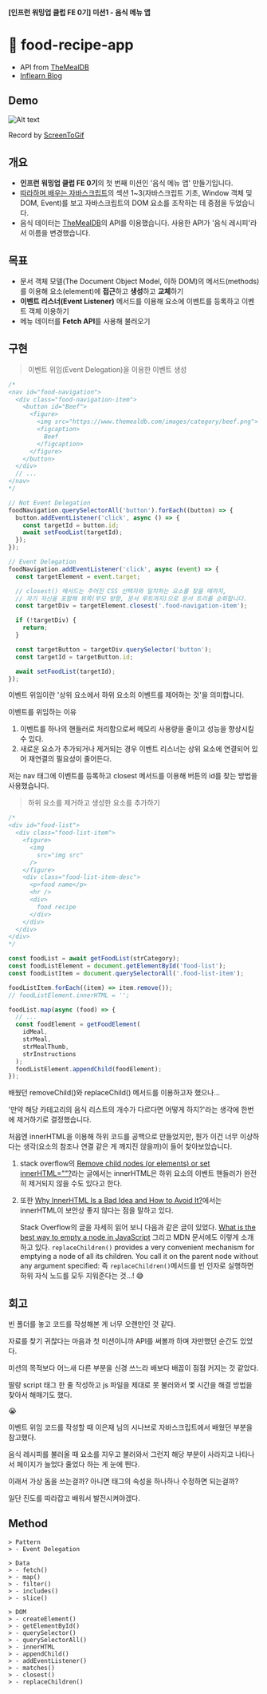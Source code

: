 #### [인프런 워밍업 클럽 FE 0기] 미션1 - 음식 메뉴 앱

# 🍝 food-recipe-app

- API from [TheMealDB](https://www.themealdb.com)
- [Inflearn Blog](https://www.inflearn.com/blogs/6660)

## Demo

![Alt text](/1-food-recipe-app/src/img/food-recipe-app.gif)

Record by [ScreenToGif](https://www.screentogif.com/)

## 개요

- **인프런 워밍업 클럽 FE 0기**의 첫 번째 미션인 '음식 메뉴 앱' 만들기입니다.
- [따라하며 배우는 자바스크립트](https://www.inflearn.com/course/따라하며-배우는-자바스크립트)의 섹션 1~3(자바스크립트 기초, Window 객체 및 DOM, Event)를 보고 자바스크립트의 DOM 요소를 조작하는 데 중점을 두었습니다.
- 음식 데이터는 [TheMealDB](https://www.themealdb.com)의 API를 이용했습니다. 사용한 API가 '음식 레시피'라서 이름을 변경했습니다.

## 목표

- 문서 객체 모델(The Document Object Model, 이하 DOM)의 메서드(methods)를 이용해 요소(element)에 **접근**하고 **생성**하고 **교체**하기
- **이벤트 리스너(Event Listener)** 메서드를 이용해 요소에 이벤트를 등록하고 이벤트 객체 이용하기
- 메뉴 데이터를 **Fetch API**를 사용해 불러오기

## 구현

> 이벤트 위임(Event Delegation)을 이용한 이벤트 생성

```javascript
/*
<nav id="food-navigation">
  <div class="food-navigation-item">
    <button id="Beef">
      <figure>
        <img src="https://www.themealdb.com/images/category/beef.png">
        <figcaption>
          Beef
        </figcaption>
      </figure>
    </button>
  </div>
  // ...
</nav>
*/

// Not Event Delegation
foodNavigation.querySelectorAll('button').forEach((button) => {
  button.addEventListener('click', async () => {
    const targetId = button.id;
    await setFoodList(targetId);
  });
});

// Event Delegation
foodNavigation.addEventListener('click', async (event) => {
  const targetElement = event.target;

  // closest() 메서드는 주어진 CSS 선택자와 일치하는 요소를 찾을 때까지,
  // 자기 자신을 포함해 위쪽(부모 방향, 문서 루트까지)으로 문서 트리를 순회합니다.
  const targetDiv = targetElement.closest('.food-navigation-item');

  if (!targetDiv) {
    return;
  }

  const targetButton = targetDiv.querySelector('button');
  const targetId = targetButton.id;

  await setFoodList(targetId);
});
```

이벤트 위임이란 '상위 요소에서 하위 요소의 이벤트를 제어하는 것'을 의미합니다.

이벤트를 위임하는 이유

1. 이벤트를 하나의 핸들러로 처리함으로써 메모리 사용량을 줄이고 성능을 향상시킬 수 있다.
2. 새로운 요소가 추가되거나 제거되는 경우 이벤트 리스너는 상위 요소에 연결되어 있어 재연결의 필요성이 줄어든다.

저는 nav 태그에 이벤트를 등록하고 closest 메서드를 이용해 버튼의 id를 찾는 방법을 사용했습니다.

> 하위 요소를 제거하고 생성한 요소를 추가하기

```javascript
/*
<div id="food-list">
  <div class="food-list-item">
    <figure>
      <img
        src="img src"
      />
    </figure>
    <div class="food-list-item-desc">
      <p>food name</p>
      <hr />
      <div>
        food recipe
      </div>
    </div>
  </div>
</div>
*/

const foodList = await getFoodList(strCategory);
const foodListElement = document.getElementById('food-list');
const foodListItem = document.querySelectorAll('.food-list-item');

foodListItem.forEach((item) => item.remove());
// foodListElement.innerHTML = '';

foodList.map(async (food) => {
  // ...
  const foodElement = getFoodElement(
    idMeal,
    strMeal,
    strMealThumb,
    strInstructions
  );
  foodListElement.appendChild(foodElement);
});
```

배웠던 removeChild()와 replaceChild() 메서드를 이용하고자 했으나...

'만약 해당 카테고리의 음식 리스트의 개수가 다르다면 어떻게 하지?'라는 생각에 한번에 제거하기로 결정했습니다.

처음엔 innerHTML을 이용해 하위 코드를 공백으로 만들었지만, 뭔가 이건 너무 이상하다는 생각(요소의 참조나 연결 같은 게 깨지진 않을까)이 들어 찾아보았습니다.

1. stack overflow의 [Remove child nodes (or elements) or set innerHTML=""?](https://stackoverflow.com/questions/18084941/remove-child-nodes-or-elements-or-set-innerhtml)라는 글에서는 innerHTML은 하위 요소의 이벤트 핸들러가 완전히 제거되지 않을 수도 있다고 한다.
2. 또한 [Why InnerHTML Is a Bad Idea and How to Avoid It?](https://www.dhairyashah.dev/posts/why-innerhtml-is-a-bad-idea-and-how-to-avoid-it/)에서는 innerHTML이 보안상 좋지 않다는 점을 말하고 있다.

   Stack Overflow의 글을 자세히 읽어 보니 다음과 같은 글이 있었다.
   [What is the best way to empty a node in JavaScript](https://stackoverflow.com/questions/13798796/what-is-the-best-way-to-empty-a-node-in-javascript)
   그리고 MDN 문서에도 이렇게 소개하고 있다.
   `replaceChildren()` provides a very convenient mechanism for emptying a node of all its children. You call it on the parent node without any argument specified:
   즉 `replaceChildren()`메서드를 빈 인자로 실행하면 하위 자식 노드를 모두 지워준다는 것...!
   😅

## 회고

빈 폴더를 놓고 코드를 작성해본 게 너무 오랜만인 것 같다.

자료를 찾기 귀찮다는 마음과 첫 미션이니까 API를 써볼까 하며 자만했던 순간도 있었다.

미션의 목적보다 어느새 다른 부분을 신경 쓰느라 배보다 배꼽이 점점 커지는 것 같았다.

딸랑 script 태그 한 줄 작성하고 js 파일을 제대로 못 불러와서 몇 시간을 해결 방법을 찾아서 해매기도 했다.

😭

이벤트 위임 코드를 작성할 때 이은재 님의 시나브로 자바스크립트에서 배웠던 부분을 참고했다.

음식 레시피를 불러올 때 요소를 지우고 불러와서 그런지 해당 부분이 사라지고 나타나서 페이지가 늘었다 줄었다 하는 게 눈에 띈다.

이래서 가상 돔을 쓰는걸까? 아니면 태그의 속성을 하나하나 수정하면 되는걸까?

일단 진도를 따라잡고 배워서 발전시켜야겠다.

## Method

```
> Pattern
> - Event Delegation

> Data
> - fetch()
> - map()
> - filter()
> - includes()
> - slice()

> DOM
> - createElement()
> - getElementById()
> - querySelector()
> - querySelectorAll()
> - innerHTML
> - appendChild()
> - addEventListener()
> - matches()
> - closest()
> - replaceChildren()
```
